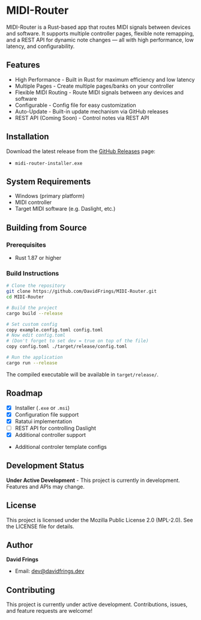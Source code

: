 # MIDI-Router

MIDI-Router is a Rust-based app that routes MIDI signals between devices and software. It supports multiple controller pages, flexible note remapping, and a REST API for dynamic note changes — all with high performance, low latency, and configurability.

## Features

- High Performance - Built in Rust for maximum efficiency and low latency
- Multiple Pages - Create multiple pages/banks on your controller
- Flexible MIDI Routing - Route MIDI signals between any devices and software
- Configurable - Config file for easy customization
- Auto-Update - Built-in update mechanism via GitHub releases
- REST API (Coming Soon) - Control notes via REST API

## Installation

Download the latest release from the [GitHub Releases](https://github.com/DavidFrings/MIDI-Router/releases) page:

- `midi-router-installer.exe`

## System Requirements

- Windows (primary platform)
- MIDI controller
- Target MIDI software (e.g. Daslight, etc.)

## Building from Source

### Prerequisites

- Rust 1.87 or higher

### Build Instructions

```bash
# Clone the repository
git clone https://github.com/DavidFrings/MIDI-Router.git
cd MIDI-Router

# Build the project
cargo build --release

# Set custom config
copy example.config.toml config.toml
# Now edit config.toml
# (Don't forget to set dev = true on top of the file)
copy config.toml ./target/release/config.toml

# Run the application
cargo run --release
```

The compiled executable will be available in `target/release/`.

## Roadmap

- [x] Installer (`.exe` or `.msi`)
- [x] Configuration file support
- [x] Ratatui implementation
- [ ] REST API for controlling Daslight
- [x] Additional controller support
- Additional controler template configs

## Development Status

**Under Active Development** - This project is currently in development. Features and APIs may change.

## License

This project is licensed under the Mozilla Public License 2.0 (MPL-2.0). See the LICENSE file for details.

## Author

**David Frings**
<!-- - Website: [DavidFrings.dev](https://DavidFrings.dev) -->
- Email: dev@davidfrings.dev

## Contributing

This project is currently under active development. Contributions, issues, and feature requests are welcome!
